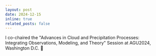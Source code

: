 ```yaml
---
layout: post
date: 2024-12-15
inline: true
related_posts: false
---
```


I co-chaired the "Advances in Cloud and Precipitation Processes: Integrating Observations, Modeling, and Theory" Session at AGU2024, Washington D.C. :microphone: 
